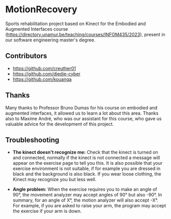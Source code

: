 # MotionRecovery
Sports rehabilitation project based on Kinect for the Embodied and Augmented Interfaces course (<https://directory.unamur.be/teaching/courses/INFOM435/2023>), present in our software engineering master's degree.

## Contributors

- <https://github.com/creuther01>
- <https://github.com/djedje-cyber>
- <https://github.com/kouanga>

## Thanks

Many thanks to Professor Bruno Dumas for his course on embodied and augmented interfaces, it allowed us to learn a lot about this area. Thanks also to Maxime André, who was our assistant for this course, who gave us valuable advice for the development of this project.

## Troubleshooting

- **The kinect doesn't recognize me:** Check that the kinect is turned on and connected, normally if the kinect is not connected a message will appear on the exercise page to tell you this. It is also possible that your exercise environment is not suitable, if for example you are dressed in black and the background is also black. If you wear loose clothing, the Kinect may recognize you but less well.

- **Angle problem:** When the exercise requires you to make an angle of 90°, the movement analyzer may accept angles of 90° but also -90°. In summary, for an angle of X°, the motion analyzer will also accept -X°. For example, if you are asked to raise your arm, the program may accept the exercise if your arm is down.